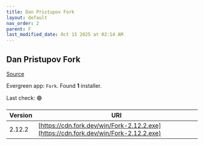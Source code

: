 ```yaml
---
title: Dan Pristupov Fork
layout: default
nav_order: 2
parent: F
last_modified_date: Oct 15 2025 at 02:14 AM
---
```


## Dan Pristupov Fork

[Source](https://www.fork.dev)

Evergreen app: `Fork`. Found **1** installer.

Last check: 🟢

| Version | URI                                                                                  |
| ------- | ------------------------------------------------------------------------------------ |
| 2.12.2  | [https://cdn.fork.dev/win/Fork-2.12.2.exe](https://cdn.fork.dev/win/Fork-2.12.2.exe) |
